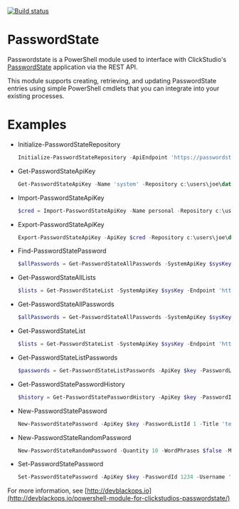 [![Build status](https://ci.appveyor.com/api/projects/status/1019ek26bd5x2op2?svg=true)](https://ci.appveyor.com/project/devblackops/passwordstate)

# PasswordState

Passwordstate is a PowerShell module used to interface with 
ClickStudio's [PasswordState](http://www.clickstudios.com.au/) application via the REST API.

This module supports creating, retrieving, and updating 
PasswordState entries using simple PowerShell cmdlets that 
you can integrate into your existing processes.

# Examples

- Initialize-PasswordStateRepository

	```powershell
	Initialize-PasswordStateRepository -ApiEndpoint 'https://passwordstate.local/api' -ConfigurationRepository 'C:\PasswordStateCreds'
	```
- Get-PasswordStateApiKey

	```powershell
	Get-PasswordStateApiKey -Name 'system' -Repository c:\users\joe\data\.customrepo
	```
- Import-PasswordStateApiKey

	```powershell
	$cred = Import-PasswordStateApiKey -Name personal -Repository c:\users\joe\data\.customrepo
	```
- Export-PasswordStateApiKey

	```powershell
	Export-PasswordStateApiKey -ApiKey $cred -Repository c:\users\joe\data\.customrepo
	```
- Find-PasswordStatePassword

	```powershell
	$allPasswords = Get-PasswordStateAllPasswords -SystemApiKey $sysKey -Endpoint 'https://passwordstate.local'
	```
- Get-PasswordStateAllLists

	```powershell
	$lists = Get-PasswordStateList -SystemApiKey $sysKey -Endpoint 'https://passwordstate.local'
	```
- Get-PasswordStateAllPasswords

	```powershell
	$allPasswords = Get-PasswordStateAllPasswords -SystemApiKey $sysKey -Endpoint 'https://passwordstate.local'
	```
- Get-PasswordStateList

	```powershell
	$lists = Get-PasswordStateList -SystemApiKey $sysKey -Endpoint 'https://passwordstate.local'
	```
- Get-PasswordStateListPasswords

	```powershell
	$passwords = Get-PasswordStateListPasswords -ApiKey $key -PasswordListId 1234 -Endpoint 'https://passwordstate.local'
	```
- Get-PasswordStatePasswordHistory

	```powershell
	$history = Get-PasswordStatePasswordHistory -ApiKey $key -PasswordId 1234 -Endpoint 'https://passwordstate.local'
	```
- New-PasswordStatePassword
	```powershell
	New-PasswordStatePassword -ApiKey $key -PasswordListId 1 -Title 'testPassword' -Username 'testPassword' -Description 'this is a test' -GeneratePassword
	```

- New-PasswordStateRandomPassword
	```powershell
	New-PasswordStateRandomPassword -Quantity 10 -WordPhrases $false -MinLength 20
	```
- Set-PasswordStatePassword
	```powershell
	Set-PasswordStatePassword -ApiKey $key -PasswordId 1234 -Username 'mypassword'
	```
	
For more information, see [http://devblackops.io](http://devblackops.io/powershell-module-for-clickstudios-passwordstate/)